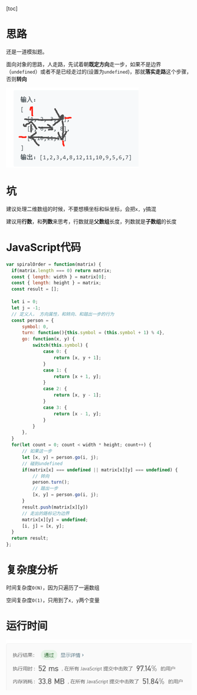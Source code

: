 [toc]

# 思路

还是一道模拟题。

面向对象的思路，人走路，先试着朝**既定方向**走一步，如果不是边界（`undefined`）或者不是已经走过的(设置为`undefined`)，那就**落实走路**这个步骤，否则**转向**

![image-20200303222345871](image\image-20200303222345871.png)

# 坑

建议处理二维数组的时候，不要想横坐标和纵坐标，会把`x, y`搞混

建议用**行数**，和**列数**来思考，行数就是**父数组**长度，列数就是**子数组**的长度

# JavaScript代码

```javascript
var spiralOrder = function(matrix) {
  if(matrix.length === 0) return matrix;
  const { length: width } = matrix[0];
  const { length: height } = matrix;
  const result = [];

  let i = 0;
  let j = -1;
  // 定义人， 方向属性，和转向、和踏出一步的行为
  const person = {
      symbol: 0,
      turn: function(){this.symbol = (this.symbol + 1) % 4},
      go: function(x, y) {
          switch(this.symbol) {
              case 0: {
                  return [x, y + 1];
              }
              case 1: {
                  return [x + 1, y];
              }
              case 2: {
                  return [x, y - 1];
              }
              case 3: {
                  return [x - 1, y];
              }                
          }
      },
  }
  for(let count = 0; count < width * height; count++) {
      // 如果这一步
      let [x, y] = person.go(i, j);
      // 碰到undefined
      if(matrix[x] === undefined || matrix[x][y] === undefined) {
          // 转向
          person.turn();
          // 踏出一步
          [x, y] = person.go(i, j);
      }
      result.push(matrix[x][y])
      // 走出的路标记为边界
      matrix[x][y] = undefined;
      [i, j] = [x, y];
  }
  return result;
};
```

# 复杂度分析

时间复杂度`O(N)`，因为只遍历了一遍数组

空间复杂度`O(1)`，只用到了`x, y`两个变量

# 运行时间

![97/51](image\image-20200303222956915.png)
